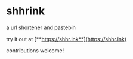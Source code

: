 # shhrink

a url shortener and pastebin

try it out at [**https://shhr.ink**](https://shhr.ink)

contributions welcome!
